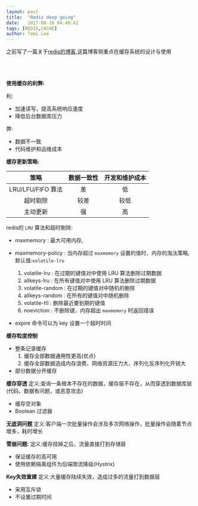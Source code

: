 ```yaml
---
layout: post
title:  "Redis deep going"
date:   2017-08-16 04:40:42
tags: [REDIS,CACHE]
author: Temi Lee
---
```


之前写了一篇关于<a href="/2017/08/08/Redis/">redis的博客</a>,这篇博客侧重点在缓存系统的设计与使用

<br/> <br/> <br/>
**使用缓存的利弊:**

利:
- 加速读写，提高系统响应速度
- 降低后台数据库压力

弊:
- 数据不一致
- 代码维护和运维成本

**缓存更新策略:**

| 策略 | 数据一致性 |开发和维护成本 |
|:---:|:---------:|:-----------:|
| LRU/LFU/FIFO 算法 |  差 | 低 |
| 超时剔除 |较差 |较低 |
| 主动更新 | 强 | 高 |

redis的  `LRU` 算法和超时剔除:
- maxmemory : 最大可用内存,
- maxmemory-policy : 当内存超过 `maxmemory` 设置的值时，内存的淘汰策略, 默认值:`volatile-lru`
    1. volatile-lru : 在过期的键值对中使用 LRU 算法删除过期数据
    2. allkeys-lru : 在所有键值对中使用 LRU 算法删除过期数据
    3. volatile-random : 在过期的键值对中随机的删除
    4. allkeys-random : 在所有的键值对中随机删除
    5. volatile-ttl : 删除最近要到期的键值
    6. noeviction : 不删除键，内存超出 `maxmemory` 时返回错误

- expire 命令可以为 key 设置一个超时时间


**缓存粒度控制**
- 整条记录缓存
    1. 缓存全部数据通用性更高(优点)
    2. 缓存全部数据造成内存浪费、网络资源压力大、序列化反序列化开销大
- 部分数据分开缓存

**缓存穿透**
定义:查询一条根本不存在的数据，缓存层不存在，从而穿透到数据库层(代码、数据有问题，或恶意攻击)
- 缓存空对象
- Boolean 过滤器

**无底洞问题**
定义:客户端一次批量操作会涉及多次网络操作，批量操作会随着节点增多，耗时增长

**雪崩问题:**
定义:缓存挂掉之后，流量直接打到存储层
- 保证缓存的高可用
- 使用依赖隔离组件为后端限流降级(Hystrix)

**Key失效重建**
定义:大量缓存陆续失效，造成过多的流量打到数据层
- 采用互斥锁
- 不设置过期时间